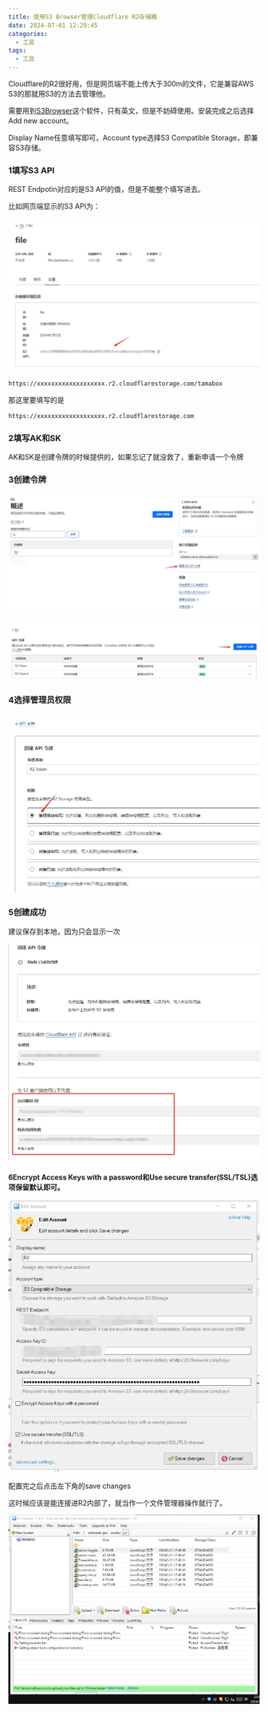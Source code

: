 ```yaml
---
title: 使用S3 Browser管理Cloudflare R2存储桶
date: 2024-07-01 12:29:45
categories:
  - 工具
tags:
  - 工具
---
```


Cloudflare的R2很好用，但是网页端不能上传大于300m的文件，它是兼容AWS S3的那就用S3的方法去管理他。

需要用到<a href='https://s3browser.com/download.aspx'>S3Browser</a>这个软件，只有英文，但是不妨碍使用。安装完成之后选择Add new account。

Display Name任意填写即可，Account type选择S3 Compatible Storage，即兼容S3存储。
### 1填写S3 API
REST Endpotin对应的是S3 API的值，但是不能整个填写进去。

比如网页端显示的S3 API为：

![](../assets/cloudflare5.png)

```bash
https://xxxxxxxxxxxxxxxxxxx.r2.cloudflarestorage.com/tamabox
```

那这里要填写的是

```bash
https://xxxxxxxxxxxxxxxxxxx.r2.cloudflarestorage.com
```

### 2填写AK和SK

AK和SK是创建令牌的时候提供的，如果忘记了就没救了，重新申请一个令牌

### 3创建令牌
![](../assets/cloudflare1.png)


![](../assets/cloudflare2.png)

### 4选择管理员权限

![](../assets/cloudflare3.png)

### 5创建成功
建议保存到本地，因为只会显示一次

![](../assets/cloudflare4.png)

#### 6Encrypt Access Keys with a password和Use secure transfer(SSL/TSL)选项保留默认即可。

![](../assets/65a2a0bdc8b8c.png)

配置完之后点击左下角的save changes

这时候应该是能连接进R2内部了，就当作一个文件管理器操作就行了。

![](../assets/65a2a37d563a3.png)